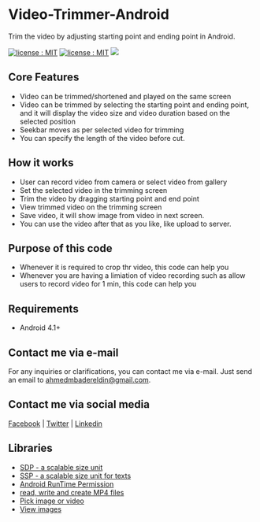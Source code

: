 # Video-Trimmer-Android #
Trim the video by adjusting starting point and ending point in Android.


<a target="_blank" href="LICENSE"><img src="https://img.shields.io/badge/licence-MIT-brightgreen.svg" alt="license : MIT"></a>
<a target="_blank" href="https://www.cmarix.com/android-application-development-services.html"><img src="https://img.shields.io/badge/platform-android-blue.svg" alt="license : MIT"></a>
[![](https://jitpack.io/v/Ahmedbadereldin/Video-Trimmer-Android.svg)](https://jitpack.io/#Ahmedbadereldin/Video-Trimmer-Android)

## Core Features ##

 - Video can be trimmed/shortened and played on the same screen
 - Video can be trimmed by selecting the starting point and ending point, and it will display the video size and video duration based on the selected position
 - Seekbar moves as per selected video for trimming
 - You can specify the length of the video before cut.

## How it works ##

 - User can record video from camera or select video from gallery
 - Set the selected video in the trimming screen
 - Trim the video by dragging starting point and end point
 - View trimmed video on the trimming screen
 - Save video, it will show image from video in next screen.
 - You can use the video after that as you like, like upload to server.

## Purpose of this code ##

 - Whenever it is required to crop thr video, this code can help you
 - Whenever you are having a limiation of video recording such as allow users to record video for 1 min, this code can help you


## Requirements ##

 - Android 4.1+
  

## Contact me via e-mail ##
For any inquiries or clarifications, you can contact me via e-mail. Just send an email to [ahmedmbadereldin@gmail.com](mailto:ahmedmbadereldin@gmail.com "ahmedmbadereldin@gmail.com").

## Contact me via social media ##

[Facebook](https://www.facebook.com/AhmedMBaderElDin) | [Twitter](https://twitter.com/AhmedBaderEDin) | [Linkedin](https://www.linkedin.com/in/ahmed-m-bader-el-din-0ba48bb5/)
 
## Libraries ##

 - [SDP - a scalable size unit](https://github.com/intuit/sdp)
 - [SSP - a scalable size unit for texts](https://github.com/intuit/ssp)
 - [Android RunTime Permission](https://github.com/fccaikai/AndroidPermissionX)
 - [read, write and create MP4 files](https://github.com/sannies/mp4parser)
 - [Pick image or video](https://github.com/iamthevoid/media-picker-android)
 - [View images](https://github.com/bumptech/glide)
 